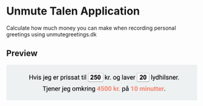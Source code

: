 # Unmute Talen Application

Calculate how much money you can make when recording personal greetings using unmutegreetings.dk

## Preview

![](preview.png)
